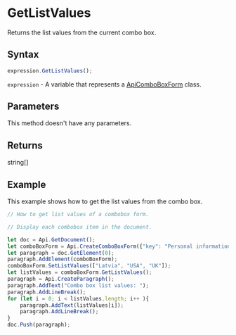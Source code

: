 # GetListValues

Returns the list values from the current combo box.

## Syntax

```javascript
expression.GetListValues();
```

`expression` - A variable that represents a [ApiComboBoxForm](../ApiComboBoxForm.md) class.

## Parameters

This method doesn't have any parameters.

## Returns

string[]

## Example

This example shows how to get the list values from the combo box.

```javascript editor-docx
// How to get list values of a combobox form.

// Display each combobox item in the document.

let doc = Api.GetDocument();
let comboBoxForm = Api.CreateComboBoxForm({"key": "Personal information", "tip": "Choose your country", "required": true, "placeholder": "Country", "editable": false, "autoFit": false});
let paragraph = doc.GetElement(0);
paragraph.AddElement(comboBoxForm);
comboBoxForm.SetListValues(["Latvia", "USA", "UK"]);
let listValues = comboBoxForm.GetListValues();
paragraph = Api.CreateParagraph();
paragraph.AddText("Combo box list values: ");
paragraph.AddLineBreak();
for (let i = 0; i < listValues.length; i++ ){
	paragraph.AddText(listValues[i]);
	paragraph.AddLineBreak();
}
doc.Push(paragraph);
```
